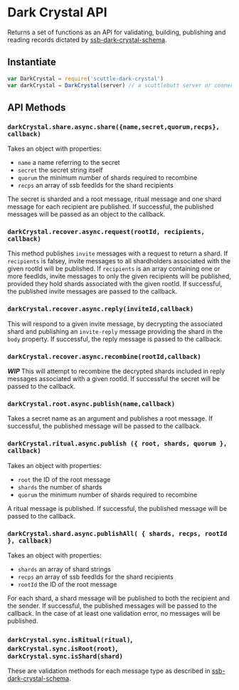 # Dark Crystal API

Returns a set of functions as an API for validating, building, publishing and reading records dictated by [ssb-dark-crystal-schema](https://github.com/blockades/dark-crystal').

## Instantiate

```js
var DarkCrystal = require('scuttle-dark-crystal')
var darkCrystal = DarkCrystal(server) // a scuttlebutt server or connection to one
```

## API Methods

### `darkCrystal.share.async.share({name,secret,quorum,recps}, callback)`

Takes an object with properties:
- `name` a name referring to the secret
- `secret` the secret string itself
- `quorum` the minimum number of shards required to recombine
- `recps` an array of ssb feedIds for the shard recipients

The secret is sharded and a root message, ritual message and one shard message for each recipient are published.  If successful, the published messages will be passed as an object to the callback.

### `darkCrystal.recover.async.request(rootId, recipients, callback)`

This method publishes `invite` messages with a request to return a shard. If `recipients` is falsey, invite messages to all shardholders associated with the given rootId will be published.  If `recipients` is an array containing one or more feedIds, invite messages to only the given recipients will be published, provided they hold shards associated with the given rootId.  If successful, the published invite messages are passed to the callback.

### `darkCrystal.recover.async.reply(inviteId,callback)`

This will respond to a given invite message, by decrypting the associated shard and publishing an `invite-reply` message providing the shard in the `body` property.  If successful, the reply message is passed to the callback.

### `darkCrystal.recover.async.recombine(rootId,callback)`

***WIP***
This will attempt to recombine the decrypted shards included in reply messages associated with a given rootId.  If successful the secret will be passed to the callback.

### `darkCrystal.root.async.publish(name,callback)`

Takes a secret name as an argument and publishes a root message.  If successful, the published message will be passed to the callback.

### `darkCrystal.ritual.async.publish ({ root, shards, quorum }, callback)`
Takes an object with properties:

- `root` the ID of the root message
- `shards` the number of shards
- `quorum` the minimum number of shards required to recombine

A ritual message is published.  If successful, the published message will be passed to the callback.

### `darkCrystal.shard.async.publishAll( { shards, recps, rootId }, callback)`

Takes an object with properties:

- `shards` an array of shard strings
- `recps` an array of ssb feedIds for the shard recipients
- `rootId` the ID of the root message

For each shard, a shard message will be published to both the recipient and the sender.  If successful, the published messages will be passed to the callback.  In the case of at least one validation error, no messages will be published.

### `darkCrystal.sync.isRitual(ritual)`, `darkCrystal.sync.isRoot(root)`, `darkCrystal.sync.isShard(shard)`

These are validation methods for each message type as described in [ssb-dark-crystal-schema](https://github.com/blockades/dark-crystal').

